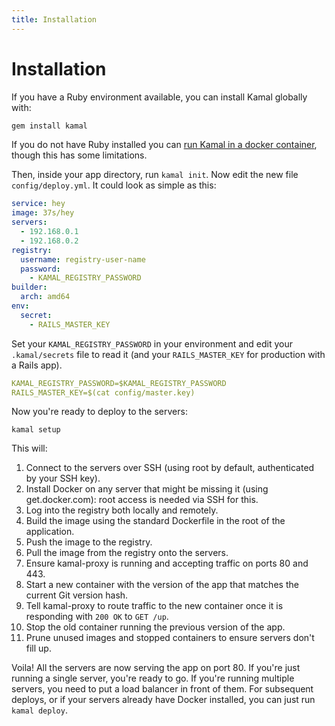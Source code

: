 ```yaml
---
title: Installation
---
```


# Installation

If you have a Ruby environment available, you can install Kamal globally with:

```sh
gem install kamal
```

If you do not have Ruby installed you can [run Kamal in a docker container](dockerized), though this has some limitations.

Then, inside your app directory, run `kamal init`. Now edit the new file `config/deploy.yml`. It could look as simple as this:

```yaml
service: hey
image: 37s/hey
servers:
  - 192.168.0.1
  - 192.168.0.2
registry:
  username: registry-user-name
  password:
    - KAMAL_REGISTRY_PASSWORD
builder:
  arch: amd64
env:
  secret:
    - RAILS_MASTER_KEY
```

Set your `KAMAL_REGISTRY_PASSWORD` in your environment and edit your `.kamal/secrets` file to read it (and your `RAILS_MASTER_KEY` for production with a Rails app).

```yaml
KAMAL_REGISTRY_PASSWORD=$KAMAL_REGISTRY_PASSWORD
RAILS_MASTER_KEY=$(cat config/master.key)
```

Now you're ready to deploy to the servers:

```
kamal setup
```

This will:

1. Connect to the servers over SSH (using root by default, authenticated by your SSH key).
2. Install Docker on any server that might be missing it (using get.docker.com): root access is needed via SSH for this.
3. Log into the registry both locally and remotely.
4. Build the image using the standard Dockerfile in the root of the application.
5. Push the image to the registry.
6. Pull the image from the registry onto the servers.
7. Ensure kamal-proxy is running and accepting traffic on ports 80 and 443.
8. Start a new container with the version of the app that matches the current Git version hash.
9. Tell kamal-proxy to route traffic to the new container once it is responding with `200 OK` to `GET /up`.
10. Stop the old container running the previous version of the app.
11. Prune unused images and stopped containers to ensure servers don't fill up.

Voila! All the servers are now serving the app on port 80. If you're just running a single server, you're ready to go. If you're running multiple servers, you need to put a load balancer in front of them. For subsequent deploys, or if your servers already have Docker installed, you can just run `kamal deploy`.
